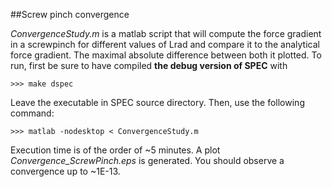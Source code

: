 ##Screw pinch convergence

*ConvergenceStudy.m* is a matlab script that will compute the force gradient in a screwpinch for different values of Lrad and compare it to the analytical force gradient. The maximal absolute difference between both it plotted. To run, first be sure to have compiled **the debug version of SPEC** with

`>>> make dspec`

Leave the executable in SPEC source directory. Then, use the following command:

`>>> matlab -nodesktop < ConvergenceStudy.m`

Execution time is of the order of ~5 minutes. A plot *Convergence\_ScrewPinch.eps* is generated. You should observe a convergence up to ~1E-13.





